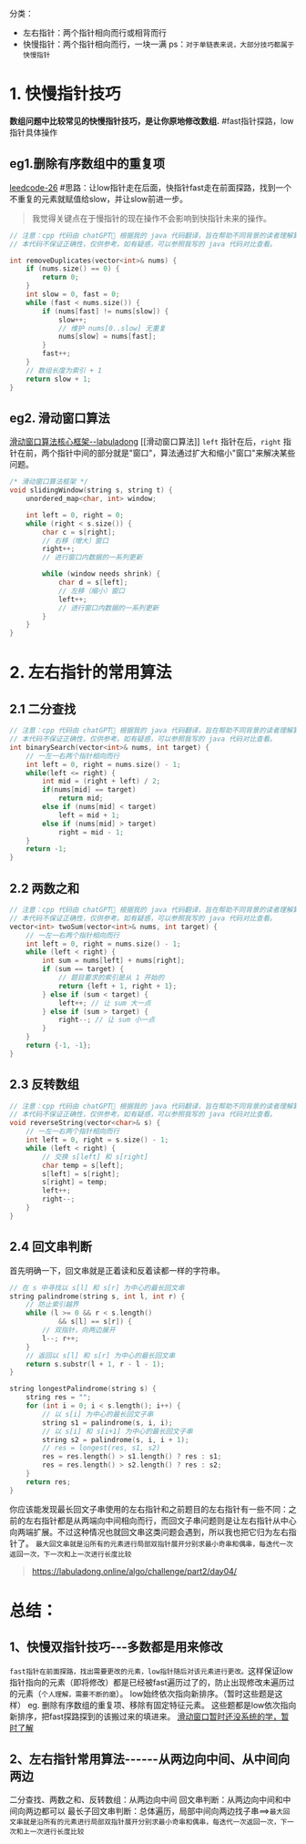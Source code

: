 分类：
* 左右指针：两个指针相向而行或相背而行
* 快慢指针：两个指针相向而行，一块一满
ps：`对于单链表来说，大部分技巧都属于快慢指针`

# 1. 快慢指针技巧
**数组问题中比较常见的快慢指针技巧，是让你原地修改数组.**
#fast指针探路，low指针具体操作
## eg1.删除有序数组中的重复项
[leedcode-26](https://leetcode.cn/problems/remove-duplicates-from-sorted-array/)
#思路：让low指针走在后面，快指针fast走在前面探路，找到一个不重复的元素就赋值给slow，并让slow前进一步。
> 我觉得关键点在于慢指针的现在操作不会影响到快指针未来的操作。
```cpp
// 注意：cpp 代码由 chatGPT🤖 根据我的 java 代码翻译，旨在帮助不同背景的读者理解算法逻辑。
// 本代码不保证正确性，仅供参考。如有疑惑，可以参照我写的 java 代码对比查看。

int removeDuplicates(vector<int>& nums) {
    if (nums.size() == 0) {
        return 0;
    }
    int slow = 0, fast = 0;
    while (fast < nums.size()) {
        if (nums[fast] != nums[slow]) {
            slow++;
            // 维护 nums[0..slow] 无重复
            nums[slow] = nums[fast];
        }
        fast++;
    }
    // 数组长度为索引 + 1
    return slow + 1;
}

```
## eg2. 滑动窗口算法
[滑动窗口算法核心框架--labuladong](https://labuladong.online/algo/essential-technique/sliding-window-framework/)
[[滑动窗口算法]]
`left` 指针在后，`right` 指针在前，两个指针中间的部分就是"窗口"，算法通过扩大和缩小"窗口"来解决某些问题。

```cpp
/* 滑动窗口算法框架 */
void slidingWindow(string s, string t) {
    unordered_map<char, int> window;

    int left = 0, right = 0;
    while (right < s.size()) {
        char c = s[right];
        // 右移（增大）窗口
        right++;
        // 进行窗口内数据的一系列更新

        while (window needs shrink) {
            char d = s[left];
            // 左移（缩小）窗口
            left++;
            // 进行窗口内数据的一系列更新
        }
    }
}
```



# 2. 左右指针的常用算法

## 2.1 二分查找
```cpp
// 注意：cpp 代码由 chatGPT🤖 根据我的 java 代码翻译，旨在帮助不同背景的读者理解算法逻辑。
// 本代码不保证正确性，仅供参考。如有疑惑，可以参照我写的 java 代码对比查看。
int binarySearch(vector<int>& nums, int target) {
    // 一左一右两个指针相向而行
    int left = 0, right = nums.size() - 1;
    while(left <= right) {
        int mid = (right + left) / 2;
        if(nums[mid] == target)
            return mid; 
        else if (nums[mid] < target)
            left = mid + 1; 
        else if (nums[mid] > target)
            right = mid - 1;
    }
    return -1;
}

```
## 2.2 两数之和
```cpp
// 注意：cpp 代码由 chatGPT🤖 根据我的 java 代码翻译，旨在帮助不同背景的读者理解算法逻辑。
// 本代码不保证正确性，仅供参考。如有疑惑，可以参照我写的 java 代码对比查看。
vector<int> twoSum(vector<int>& nums, int target) {
    // 一左一右两个指针相向而行
    int left = 0, right = nums.size() - 1;
    while (left < right) {
        int sum = nums[left] + nums[right];
        if (sum == target) {
            // 题目要求的索引是从 1 开始的
            return {left + 1, right + 1};
        } else if (sum < target) {
            left++; // 让 sum 大一点
        } else if (sum > target) {
            right--; // 让 sum 小一点
        }
    }
    return {-1, -1};
}

```
## 2.3 反转数组
```cpp
// 注意：cpp 代码由 chatGPT🤖 根据我的 java 代码翻译，旨在帮助不同背景的读者理解算法逻辑。
// 本代码不保证正确性，仅供参考。如有疑惑，可以参照我写的 java 代码对比查看。
void reverseString(vector<char>& s) {
    // 一左一右两个指针相向而行
    int left = 0, right = s.size() - 1;
    while (left < right) {
        // 交换 s[left] 和 s[right]
        char temp = s[left];
        s[left] = s[right];
        s[right] = temp;
        left++;
        right--;
    }
}

```
## 2.4 回文串判断
首先明确一下，回文串就是正着读和反着读都一样的字符串。
```cpp
// 在 s 中寻找以 s[l] 和 s[r] 为中心的最长回文串
string palindrome(string s, int l, int r) {
    // 防止索引越界
    while (l >= 0 && r < s.length()
            && s[l] == s[r]) {
        // 双指针，向两边展开
        l--; r++;
    }
    // 返回以 s[l] 和 s[r] 为中心的最长回文串
    return s.substr(l + 1, r - l - 1);
}

```

```cpp
string longestPalindrome(string s) {
    string res = "";
    for (int i = 0; i < s.length(); i++) {
        // 以 s[i] 为中心的最长回文子串
        string s1 = palindrome(s, i, i);
        // 以 s[i] 和 s[i+1] 为中心的最长回文子串
        string s2 = palindrome(s, i, i + 1);
        // res = longest(res, s1, s2)
        res = res.length() > s1.length() ? res : s1;
        res = res.length() > s2.length() ? res : s2;
    }
    return res;
}

```
你应该能发现最长回文子串使用的左右指针和之前题目的左右指针有一些不同：之前的左右指针都是从两端向中间相向而行，而回文子串问题则是让左右指针从中心向两端扩展。不过这种情况也就回文串这类问题会遇到，所以我也把它归为左右指针了。
`最大回文串就是沿所有的元素进行局部双指针展开分别求最小奇串和偶串，每迭代一次返回一次，下一次和上一次进行长度比较`

>https://labuladong.online/algo/challenge/part2/day04/

# 总结：
## 1、快慢双指针技巧---多数都是用来修改
`fast指针在前面探路，找出需要更改的元素，low指针随后对该元素进行更改。`这样保证low指针指向的元素（即将修改）都是已经被fast遍历过了的，防止出现修改未遍历过的元素（`个人理解，需要不断的磨`）。
low始终依次指向新排序。（暂时这些题是这样）
eg.  删除有序数组的重复项、移除有固定特征元素。
这些题都是low依次指向新排序，把fast探路探到的该搬过来的填进来。
[滑动窗口暂时还没系统的学，暂时了解](https://labuladong.online/algo/essential-technique/sliding-window-framework/)

## 2、左右指针常用算法------从两边向中间、从中间向两边
二分查找、两数之和、反转数组：从两边向中间
回文串判断：从两边向中间和中间向两边都可以
最长子回文串判断：总体遍历，局部中间向两边找子串==>`最大回文串就是沿所有的元素进行局部双指针展开分别求最小奇串和偶串，每迭代一次返回一次，下一次和上一次进行长度比较`

## 




